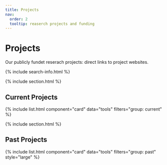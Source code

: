 ```yaml
---
title: Projects
nav:
  order: 2
  tooltip: reaserch projects and funding
---
```


# <i class="fas fa-tools"></i>Projects
Our publicly fundet reserach projects: direct links to project websites.

{% include search-info.html %}

{% include section.html %}

## Current Projects

{% include list.html component="card" data="tools" filters="group: current" %}

{% include section.html %}

## Past Projects

{% include list.html component="card" data="tools" filters="group: past" style="large" %}
